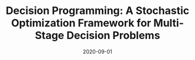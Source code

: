 ---
title: 'Decision Programming: A Stochastic Optimization Framework for Multi-Stage Decision Problems'
summary: The project will further develop the decision programming framework as a methodology for modelling and solving multi-stage decision problems under uncertainty

tags:
  - current
date: 2020-09-01
external_link: https://akareport.aka.fi/ibi_apps/WFServlet?IBIF_ex=x_hakkuvaus2&CLICKED_ON=&HAKNRO1=332180&UILANG=en&TULOSTE=HTML
---